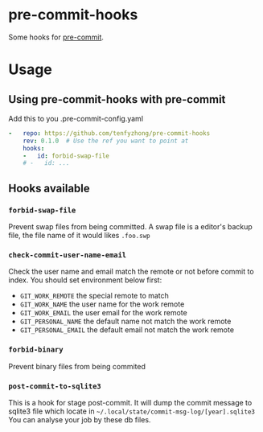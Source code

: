 # pre-commit-hooks
Some hooks for [pre-commit](https://pre-commit.com/).

# Usage
## Using pre-commit-hooks with pre-commit
Add this to you .pre-commit-config.yaml
```yaml
-   repo: https://github.com/tenfyzhong/pre-commit-hooks
    rev: 0.1.0  # Use the ref you want to point at
    hooks:
    -   id: forbid-swap-file
    # -   id: ...
```

## Hooks available
### `forbid-swap-file`
Prevent swap files from being committed.
A swap file is a editor's backup file, the file name of it would likes `.foo.swp`


### `check-commit-user-name-email`
Check the user name and email match the remote or not before commit to index.
You should set environment below first:
- `GIT_WORK_REMOTE` the special remote to match
- `GIT_WORK_NAME` the user name for the work remote
- `GIT_WORK_EMAIL` the user email for the work remote
- `GIT_PERSONAL_NAME` the default name not match the work remote
- `GIT_PERSONAL_EMAIL` the default email not match the work remote

### `forbid-binary`
Prevent binary files from being commited

### `post-commit-to-sqlite3`
This is a hook for stage post-commit. It will dump the commit message to sqlite3 file which locate in `~/.local/state/commit-msg-log/[year].sqlite3`
You can analyse your job by these db files.
